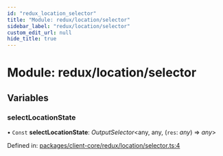 ```yaml
---
id: "redux_location_selector"
title: "Module: redux/location/selector"
sidebar_label: "redux/location/selector"
custom_edit_url: null
hide_title: true
---
```


# Module: redux/location/selector

## Variables

### selectLocationState

• `Const` **selectLocationState**: *OutputSelector*<any, any, (`res`: *any*) => *any*\>

Defined in: [packages/client-core/redux/location/selector.ts:4](https://github.com/xr3ngine/xr3ngine/blob/66a84a950/packages/client-core/redux/location/selector.ts#L4)
